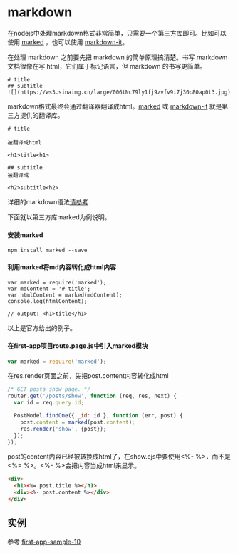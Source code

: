 # markdown

在nodejs中处理markdown格式非常简单，只需要一个第三方库即可。比如可以使用 [marked](https://github.com/chjj/marked) ，也可以使用 [markdown-it](https://github.com/markdown-it/markdown-it)。

在处理 markdown 之前要先把 markdown 的简单原理搞清楚。书写 markdown 文档很像在写 html，它们属于标记语言，但 markdown 的书写更简单。

```
# title
## subtitle
![](https://ws3.sinaimg.cn/large/006tNc79ly1fj9zvfv9i7j30c80ap0t3.jpg)
```

markdown格式最终会通过翻译器翻译成html。[marked](https://github.com/chjj/marked) 或 [markdown-it](https://github.com/markdown-it/markdown-it) 就是第三方提供的翻译库。

```
# title

被翻译成html

<h1>title<h1>

## subtitle
被翻译成

<h2>subtitle<h2>
```

详细的markdown语法[请参考](http://www.appinn.com/markdown/basic.html)

下面就以第三方库marked为例说明。

#### 安装marked

```
npm install marked --save
```

#### 利用marked将md内容转化成html内容

```
var marked = require('marked');
var mdContent = '# title';
var htmlContent = marked(mdContent);
console.log(htmlContent);

// output: <h1>title</h1>
```

以上是官方给出的例子。

#### 在first-app项目route.page.js中引入marked模块

```js
var marked = require('marked');
```

在res.render页面之前，先把post.content内容转化成html

```js
/* GET posts show page. */
router.get('/posts/show', function (req, res, next) {
  var id = req.query.id;

  PostModel.findOne({ _id: id }, function (err, post) {
    post.content = marked(post.content);
    res.render('show', {post});
  });
});
```

post的content内容已经被转换成html了，在show.ejs中要使用&lt;%- %&gt;，而不是&lt;%= %&gt;。&lt;%- %&gt;会把内容当成html来显示。

```html
<div>
  <h1><%= post.title %></h1>
  <div><%- post.content %></div>
</div>
```
## 实例

参考 [first-app-sample-10](https://github.com/xugy0926/learn-webapp-sample/tree/master/first-app-sample-10)
